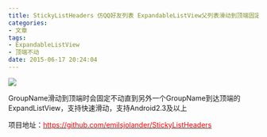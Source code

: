 ```yaml
---
title: StickyListHeaders 仿QQ好友列表 ExpandableListView父列表滑动到顶端固定不动
categories:
- 文章
tags: 
- ExpandableListView
- 顶端不动
date: 2015-06-17 20:24:04
---
```


![](https://raw.githubusercontent.com/emilsjolander/StickyListHeaders/master/demo.gif)
<!-- more -->
GroupName滑动到顶端时会固定不动直到另外一个GroupName到达顶端的ExpandListView，支持快速滑动，支持Android2.3及以上

项目地址：[<span style="color: rgb(255, 0, 0);">https://github.com/emilsjolander/StickyListHeaders</span>](https://github.com/emilsjolander/StickyListHeaders)